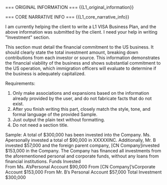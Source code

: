 === ORIGINAL INFORMATION ===
{{L1_original_information}}

=== CORE NARRATIVE INFO ===
{{L1_core_narrative_info}}

I am currently helping the client to write a L1 VISA Business Plan, and the above information was submitted by the client.
I need your help in writing "Investment" section.

This section must detail the financial commitment to the US business. It should clearly state the total investment amount, breaking down contributions from each investor or source. This information demonstrates the financial viability of the business and shows substantial commitment to the US operation, which immigration officers will evaluate to determine if the business is adequately capitalized.

Requirements:
1. Only make associations and expansions based on the information already provided by the user, and do not fabricate facts that do not exist.
2. After you finish writing this part, closely match the style, tone, and formal language of the provided Sample.
3. Just output the plain text without formatting.
4. Do not need a section title.

Sample:
A total of $300,000 has been invested into the Company. Ms. Apersonally invested a total of $90,000 in XXXXXINC. Additionally, Mr. B invested $57,000 and the foreign parent company, [CN Company]invested $153,000 in the Company.
The Company has financed all investments from the aforementioned personal and corporate funds, without any loans from financial institutions.
Funds Invested        
From Ms. A’sPersonal Account        $90,000
From [CN Company]’sCorporate Account        $153,000
From Mr. B’s Personal Account        $57,000
Total Investment        $300,000